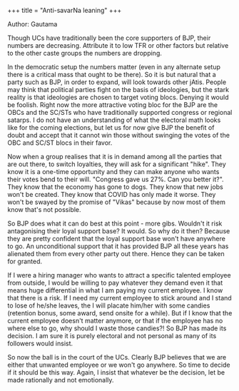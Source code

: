 +++
title = "Anti-savarNa leaning"
+++

Author: Gautama

Though UCs have traditionally been the core supporters of BJP, their numbers are decreasing. Attribute it to low TFR or other factors but relative to the other caste groups the numbers are dropping.

In the democratic setup the numbers matter (even in any alternate setup there is a critical mass that ought to be there). So it is but natural that a party such as BJP, in order to expand, will look towards other jAtis. People may think that political parties fight on the basis of ideologies, but the stark reality is that ideologies are chosen to target voting blocs. Denying it would be foolish. Right now the more attractive voting bloc for the BJP are the OBCs and the SC/STs who have traditionally supported congress or regional satarps. I do not have an understanding of what the electoral math looks like for the coming elections, but let us for now give BJP the benefit of doubt and accept that it cannot win those without swinging the votes of the OBC and SC/ST blocs in their favor. 

Now when a group realises that it is in demand among all the parties that are out there, to switch loyalties, they will ask for a significant "hike". They know it is a one-time opportunity and they can make anyone who wants their votes bend to their will. "Congress gave us 27%. Can you better it?". They know that the economy has gone to dogs. They know that new jobs won't be created. They know that COVID has only made it worse. They won't be swayed by the promise of "Vikas" because by now most of them know that's not possible.

So BJP does what it can do best at this point - more gibs. Wouldn't it risk antagonising their loyal support base? It would. So why do it then? Because they are pretty confident that the loyal support base won't have anywhere to go. An unconditional support that it has provided BJP all these years has alienated them from every other party out there. Hence they can be taken for granted.

If I were a hiring manager who wants to attract a specific talented employee from outside, I would be willing to pay whatever they demand even it that means huge differential in what I am paying my current employee. I know that there is a risk. If I need my current employee to stick around and I stand to lose of he/she leaves, the I will placate him/her with some candies (retention bonus, some award, send onsite for a while). But if I know that the current employee doesn't matter anymore, or that if the employee has no where else to go, why should I waste those candies?! So BJP has made its decision. I am sure it is purely electoral and not personal as many of its followers would insist.

So now the ball is in the court of the UCs. Clearly BJP believes that we are either that unwanted employee or we won't go anywhere. So time to decide if it should be this way. Again, I insist that whatever be the decision, let be made rationally and not emotionally.
